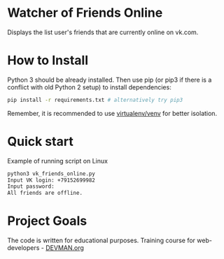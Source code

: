 # Watcher of Friends Online 
Displays the list user's friends that are currently online on vk.com.

# How to Install

Python 3 should be already installed. Then use pip (or pip3 if there is a conflict with old Python 2 setup) to install dependencies:

```bash
pip install -r requirements.txt # alternatively try pip3
```

Remember, it is recommended to use [virtualenv/venv](https://devman.org/encyclopedia/pip/pip_virtualenv/) for better isolation.

# Quick start
Example of running script on Linux
```bash
python3 vk_friends_online.py 
Input VK login: +79152699982
Input password: 
All friends are offline.
```
# Project Goals

The code is written for educational purposes. Training course for web-developers - [DEVMAN.org](https://devman.org)

